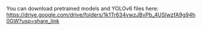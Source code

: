 You can download pretrained models and YOLOv6 files here: https://drive.google.com/drive/folders/1k1Tr634vwzJBvPb_4USlwzfA9g94h0GW?usp=share_link
